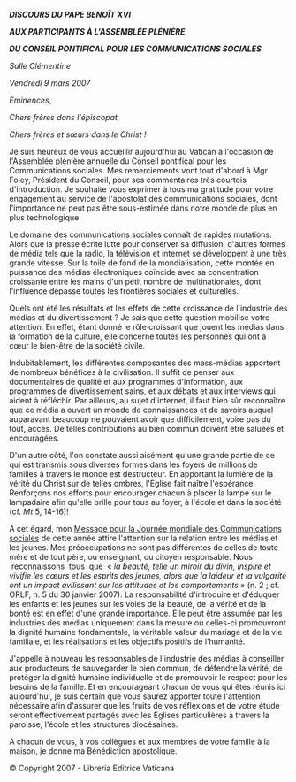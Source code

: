***DISCOURS DU PAPE BENOÎT XVI***

***AUX PARTICIPANTS À L'ASSEMBLÉE PLÉNIÈRE***

***DU CONSEIL PONTIFICAL POUR LES COMMUNICATIONS SOCIALES***

*Salle Clémentine*

*Vendredi 9 mars 2007*

*Eminences,*

*Chers frères dans l'épiscopat,*

*Chers frères et sœurs dans le Christ !*

Je suis heureux de vous accueillir aujourd'hui au Vatican à l'occasion de l'Assemblée plénière annuelle du Conseil pontifical pour les Communications sociales. Mes remerciements vont tout d'abord à Mgr Foley, Président du Conseil, pour ses commentaires très courtois d'introduction. Je souhaite vous exprimer à tous ma gratitude pour votre engagement au service de l'apostolat des communications sociales, dont l'importance ne peut pas être sous-estimée dans notre monde de plus en plus technologique.

Le domaine des communications sociales connaît de rapides mutations. Alors que la presse écrite lutte pour conserver sa diffusion, d'autres formes de média tels que la radio, la télévision et internet se développent à une très grande vitesse. Sur la toile de fond de la mondialisation, cette montée en puissance des médias électroniques coïncide avec sa concentration croissante entre les mains d'un petit nombre de multinationales, dont l'influence dépasse toutes les frontières sociales et culturelles.

Quels ont été les résultats et les effets de cette croissance de l'industrie des médias et du divertissement ? Je sais que cette question mobilise votre attention. En effet, étant donné le rôle croissant que jouent les médias dans la formation de la culture, elle concerne toutes les personnes qui ont à cœur le bien-être de la société civile.

Indubitablement, les différentes composantes des mass-médias apportent de nombreux bénéfices à la civilisation. Il suffit de penser aux documentaires de qualité et aux programmes d'information, aux programmes de divertissement sains, et aux débats et aux interviews qui aident à réfléchir. Par ailleurs, au sujet d'internet, il faut bien sûr reconnaître que ce média a ouvert un monde de connaissances et de savoirs auquel auparavant beaucoup ne pouvaient avoir que difficilement, voire pas du tout, accès. De telles contributions au bien commun doivent être saluées et encouragées.

D'un autre côté, l'on constate aussi aisément qu'une grande partie de ce qui est transmis sous diverses formes dans les foyers de millions de familles à travers le monde est destructeur. En apportant la lumière de la vérité du Christ sur de telles ombres, l'Eglise fait naître l'espérance. Renforçons nos efforts pour encourager chacun à placer la lampe sur le lampadaire afin qu'elle brille pour tous au foyer, à l'école et dans la société (cf. *Mt* 5, 14-16)!

A cet égard, mon [Message pour la Journée mondiale des Communications sociales](/content/benedict-xvi/fr/messages/communications/documents/hf_ben-xvi_mes_20070124_41st-world-communications-day.html) de cette année attire l'attention sur la relation entre les médias et les jeunes. Mes préoccupations ne sont pas différentes de celles de toute mère et de tout père, ou enseignant, ou citoyen responsable. Nous  reconnaissons  tous  que  « *la beauté, telle un miroir du divin, inspire et vivifie les cœurs et les esprits des jeunes, alors que la laideur et la vulgarité ont un impact avilissant sur les attitudes et les comportements* » (n. 2 ; cf. ORLF, n. 5 du 30 janvier 2007). La responsabilité d'introduire et d'éduquer les enfants et les jeunes sur les voies de la beauté, de la vérité et de la bonté est en effet d'une grande importance. Elle peut être assumée par les industries des médias uniquement dans la mesure où celles-ci promouvront la dignité humaine fondamentale, la véritable valeur du mariage et de la vie familiale, et les réalisations et les objectifs positifs de l'humanité.

J'appelle à nouveau les responsables de l'industrie des médias à conseiller aux producteurs de sauvegarder le bien commun, de défendre la vérité, de protéger la dignité humaine individuelle et de promouvoir le respect pour les besoins de la famille. Et en encourageant chacun de vous qui êtes réunis ici aujourd'hui, je suis certain que vous saurez apporter toute l'attention nécessaire afin d'assurer que les fruits de vos réflexions et de votre étude seront effectivement partagés avec les Eglises particulières à travers la paroisse, l'école et les structures diocésaines.

A chacun de vous, à vos collègues et aux membres de votre famille à la maison, je donne ma Bénédiction apostolique.

© Copyright 2007 - Libreria Editrice Vaticana